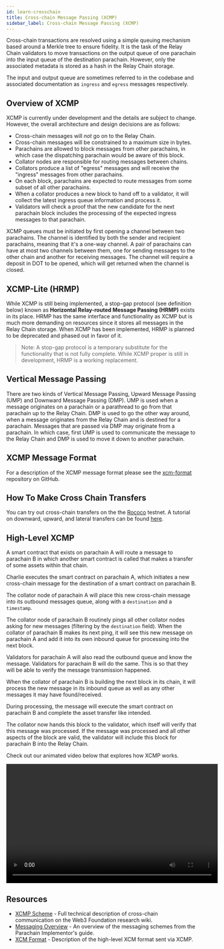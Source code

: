 ```yaml
---
id: learn-crosschain
title: Cross-chain Message Passing (XCMP)
sidebar_label: Cross-chain Message Passing (XCMP)
---
```


Cross-chain transactions are resolved using a simple queuing mechanism based around a Merkle tree to
ensure fidelity. It is the task of the Relay Chain validators to move transactions on the output
queue of one parachain into the input queue of the destination parachain. However, only the
associated metadata is stored as a hash in the Relay Chain storage.

The input and output queue are sometimes referred to in the codebase and associated documentation as
`ingress` and `egress` messages respectively.

## Overview of XCMP

XCMP is currently under development and the details are subject to change. However, the overall
architecture and design decisions are as follows:

- Cross-chain messages will _not_ go on to the Relay Chain.
- Cross-chain messages will be constrained to a maximum size in bytes.
- Parachains are allowed to block messages from other parachains, in which case the dispatching
  parachain would be aware of this block.
- Collator nodes are responsible for routing messages between chains.
- Collators produce a list of "egress" messages and will receive the "ingress" messages from other
  parachains.
- On each block, parachains are expected to route messages from some subset of all other parachains.
- When a collator produces a new block to hand off to a validator, it will collect the latest
  ingress queue information and process it.
- Validators will check a proof that the new candidate for the next parachain block includes the
  processing of the expected ingress messages to that parachain.

XCMP queues must be initiated by first opening a channel between two parachains. The channel is
identified by both the sender and recipient parachains, meaning that it's a one-way channel. A pair
of parachains can have at most two channels between them, one for sending messages to the other
chain and another for receiving messages. The channel will require a deposit in DOT to be opened,
which will get returned when the channel is closed.

## XCMP-Lite (HRMP)

While XCMP is still being implemented, a stop-gap protocol (see definition below) known as 
**Horizontal Relay-routed Message Passing (HRMP)** exists in its place. HRMP has the same interface 
and functionality as XCMP but is much more demanding on resources since it stores all messages in 
the Relay Chain storage. When XCMP has been implemented, HRMP is planned to be deprecated and phased out in favor of it.

> Note: A stop-gap protocol is a temporary substitute for the functionality that is not fully
> complete. While XCMP proper is still in development, HRMP is a working replacement.

## Vertical Message Passing

There are two kinds of Vertical Message Passing, Upward Message Passing (UMP) and Downward Message
Passing (DMP). UMP is used when a message originates on a parachain or a parathread to go from that
parachain up to the Relay Chain. DMP is used to go the other way around, when a message originates
from the Relay Chain and is destined for a parachain. Messages that are passed via DMP may originate
from a parachain. In which case, first UMP is used to communicate the message to the Relay Chain and
DMP is used to move it down to another parachain.

## XCMP Message Format

For a description of the XCMP message format please see the [xcm-format][] repository on GitHub.

## How To Make Cross Chain Transfers

You can try out cross-chain transfers on the the [Rococo](build-parachains-rococo.md) testnet. A
tutorial on downward, upward, and lateral transfers can be found
[here](build-parachains-rococo.md#how-to-make-cross-chain-transfers).

## High-Level XCMP

A smart contract that exists on parachain A will route a message to parachain B in which another
smart contract is called that makes a transfer of some assets within that chain.

Charlie executes the smart contract on parachain A, which initiates a new cross-chain message for
the destination of a smart contract on parachain B.

The collator node of parachain A will place this new cross-chain message into its outbound messages
queue, along with a `destination` and a `timestamp`.

The collator node of parachain B routinely pings all other collator nodes asking for new messages
(filtering by the `destination` field). When the collator of parachain B makes its next ping, it
will see this new message on parachain A and add it into its own inbound queue for processing into
the next block.

Validators for parachain A will also read the outbound queue and know the message. Validators for
parachain B will do the same. This is so that they will be able to verify the message transmission
happened.

When the collator of parachain B is building the next block in its chain, it will process the new
message in its inbound queue as well as any other messages it may have found/received.

During processing, the message will execute the smart contract on parachain B and complete the asset
transfer like intended.

The collator now hands this block to the validator, which itself will verify that this message was
processed. If the message was processed and all other aspects of the block are valid, the validator
will include this block for parachain B into the Relay Chain.

Check out our animated video below that explores how XCMP works.

<!-- Made with Adobe Animate and Canvas -->

<video 
      controls="controls"  
      name="XCMP Animated Video" 
      width="560" height="315"
      src="https://storage.googleapis.com/w3f-tech-ed-contents/XCMP.mp4"> Sorry, your browser
doesn't support embedded videos. </video>

## Resources

- [XCMP Scheme](https://research.web3.foundation/en/latest/polkadot/XCMP.html) - Full technical
  description of cross-chain communication on the Web3 Foundation research wiki.
- [Messaging Overview](https://w3f.github.io/parachain-implementers-guide/messaging.html) - An
  overview of the messaging schemes from the Parachain Implementor's guide.
- [XCM Format](https://github.com/paritytech/xcm-format) - Description of the high-level XCM format sent via XCMP.

[xcm-format]: https://github.com/paritytech/xcm-format
